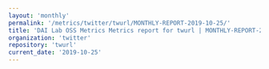```yaml
---
layout: 'monthly'
permalink: '/metrics/twitter/twurl/MONTHLY-REPORT-2019-10-25/'
title: 'DAI Lab OSS Metrics Metrics report for twurl | MONTHLY-REPORT-2019-10-25'
organization: 'twitter'
repository: 'twurl'
current_date: '2019-10-25'
---
```

